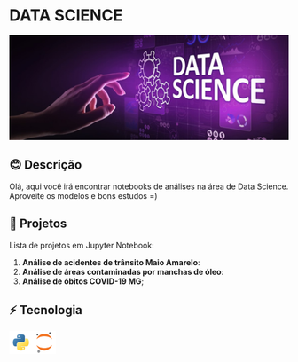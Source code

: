 # DATA SCIENCE    
<p align="center">
  <img src="./img/banner_DC.jpg" >
</p>
</h1>

## :blush: **Descrição**

Olá, aqui você irá encontrar notebooks de análises na área de Data Science.
<br>
Aproveite os modelos e bons estudos =) 

## :dizzy: **Projetos**

Lista de projetos em Jupyter Notebook:

1.	**Análise de acidentes de trânsito Maio Amarelo**:                                 
2.	**Análise de áreas contaminadas por manchas de óleo**: 
3.  **Análise de óbitos COVID-19 MG**;

## :zap: **Tecnologia**

<img align="left" alt="Python" width="42px" src="https://raw.githubusercontent.com/github/explore/80688e429a7d4ef2fca1e82350fe8e3517d3494d/topics/python/python.png" />
<img align="left" alt="Jupyter Notebook" width="42px" src="https://raw.githubusercontent.com/github/explore/80688e429a7d4ef2fca1e82350fe8e3517d3494d/topics/jupyter-notebook/jupyter-notebook.png" />

<br>
<br>
